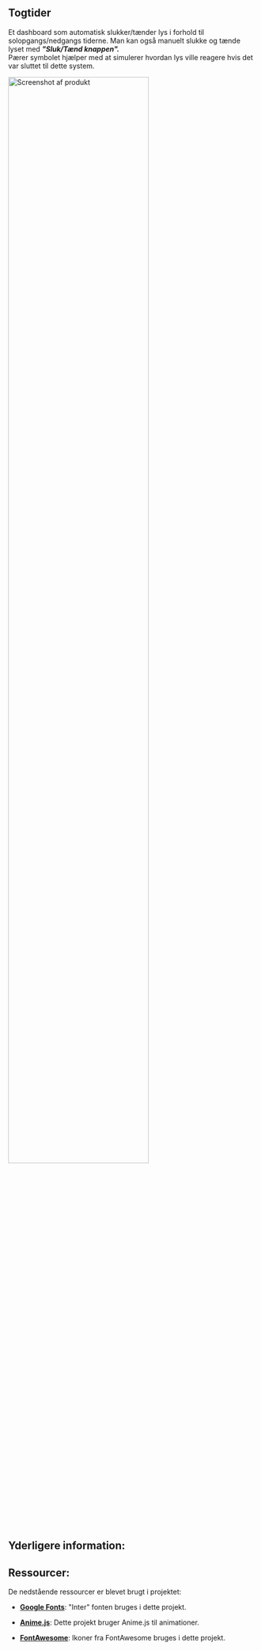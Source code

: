 ## Togtider

Et dashboard som automatisk slukker/tænder lys i forhold til solopgangs/nedgangs tiderne. Man kan også manuelt slukke og tænde lyset med _**"Sluk/Tænd knappen".**_ <br>
Pærer symbolet hjælper med at simulerer hvordan lys ville reagere hvis det var sluttet til dette system.

<img alt="Screenshot af produkt" src="https://pub-174a4ec271f644a082366cbeae208cbd.r2.dev/screenshot.png" width="75%" height="75%">

## Yderligere information:


## Ressourcer:

De nedstående ressourcer er blevet brugt i projektet:

- [**Google Fonts**](https://fonts.google.com/specimen/Inter): "Inter" fonten bruges i dette projekt.

- [**Anime.js**](https://animejs.com/): Dette projekt bruger Anime.js til animationer.

- [**FontAwesome**](https://fontawesome.com/): Ikoner fra FontAwesome bruges i dette projekt.






